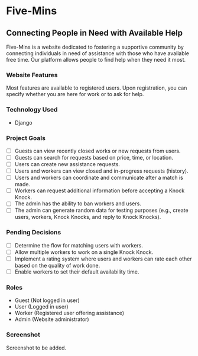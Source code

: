# Five-Mins
## Connecting People in Need with Available Help

Five-Mins is a website dedicated to fostering a supportive community by connecting individuals in need of assistance with those who have available free time. Our platform allows people to find help when they need it most.

### Website Features
Most features are available to registered users. Upon registration, you can specify whether you are here for work or to ask for help.

### Technology Used
- Django

### Project Goals
- [ ] Guests can view recently closed works or new requests from users.
- [ ] Guests can search for requests based on price, time, or location.
- [ ] Users can create new assistance requests.
- [ ] Users and workers can view closed and in-progress requests (history).
- [ ] Users and workers can coordinate and communicate after a match is made.
- [ ] Workers can request additional information before accepting a Knock Knock.
- [ ] The admin has the ability to ban workers and users.
- [ ] The admin can generate random data for testing purposes (e.g., create users, workers, Knock Knocks, and reply to Knock Knocks).

### Pending Decisions
- [ ] Determine the flow for matching users with workers.
- [ ] Allow multiple workers to work on a single Knock Knock.
- [ ] Implement a rating system where users and workers can rate each other based on the quality of work done.
- [ ] Enable workers to set their default availability time.

### Roles
- Guest (Not logged in user)
- User (Logged in user)
- Worker (Registered user offering assistance)
- Admin (Website administrator)

### Screenshot
Screenshot to be added.
